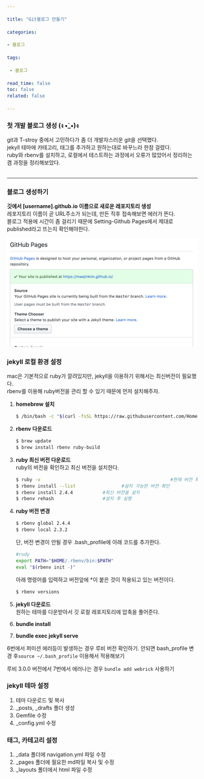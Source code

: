 ```yaml
---

title: "Git블로그 만들기"

categories:

- 블로그

tags: 

 - 블로그

read_time: false
toc: false
related: false

---
```


### 첫 개발 블로그 생성 (ง •̀_•́)ง

git과 T-stroy 중에서 고민하다가 좀 더 개발자스러운 git을 선택했다.<br>
jekyll 테마에 카테고리, 태그를 추가하고 원하는대로 바꾸느라 한참 걸렸다. <br>
ruby와 rbenv를 설치하고, 로컬에서 테스트하는 과정에서 오류가 많았어서 정리하는 겸 과정을 정리해보았다.<br><Br>

---



### 블로그 생성하기

**깃에서 [username].github.io 이름으로 새로운 레포지토리 생성**<br>레포지토리 이름이 곧 URL주소가 되는데, 만든 직후 접속해보면 에러가 뜬다.<br>블로그 적용에 시간이 좀 걸리기 때문에 Setting-Github Pages에서 제대로 published라고 뜨는지 확인해야한다.

![Setting-Github Pages](/assets/images/blog_publish.png)

### jekyll 로컬 환경 설정

mac은 기본적으로 ruby가 깔려있지만, jekyll을 이용하기 위해서는 최신버전이 필요했다.<br>rbenv를 이용해 ruby버전을 관리 할 수 있기 때문에 먼저 설치해주자.

1. **homebrew 설치**

   ```bash
   $ /bin/bash -c "$(curl -fsSL https://raw.githubusercontent.com/Homebrew/install/master/install.sh)"
   ```

2. **rbenv 다운로드**

   ```bash
   $ brew update
   $ brew install rbenv ruby-build
   ```

3. **ruby 최신 버전 다운로드** <br>ruby의 버전을 확인하고 최신 버전을 설치한다.

   ```bash
   $ ruby -v												#현재 버전 확인
   $ rbenv install --list 				  #설치 가능한 버전 확인
   $ rbenv install 2.4.4           #최신 버전을 설치
   $ rbenv rehash                  #설치 후 실행
   ```

4. **ruby 버전 변경**

   ```bash
   $ rbenv global 2.4.4
   $ rbenv local 2.3.2 
   ```

   단, 버전 변경이 안될 경우 .bash_profile에 아래 코드를 추가한다.

   ```bash
   #rudy
   export PATH="$HOME/.rbenv/bin:$PATH"
   eval "$(rbenv init -)"
   ```

   아래 명령어를 입력하고 버전앞에 *이 붙은 것이 적용되고 있는 버전이다.

   ```bash
   $ rbenv versions
   ```

   

5. **jekyll 다운로드**<br>원하는 테마를 다운받아서 깃 로컬 레포지토리에 압축을 풀어준다.

   

6. **bundle install**

7. **bundle exec jekyll serve**

   
6번에서 퍼미션 에러등이 발생하는 경우 루비 버전 확인하기.
안되면 bash_profile 변경 후`source ~/.bash_profile` 이용해서 적용해보기

루비 3.0.0 버전에서 7번에서 에러나는 경우 `bundle add webrick` 사용하기


### jekyll 테마 설정

1. 테마 다운로드 및 복사
2. _posts, _drafts 폴더 생성
3. Gemfile 수정
4. _config.yml 수정




### 태그, 카테고리 설정

1. _data 폴더에 navigation.yml 파일 수정
2. _pages 폴더에 필요한 md파일 복사 및 수정
3. _layouts 폴더에서 html 파일 수정

